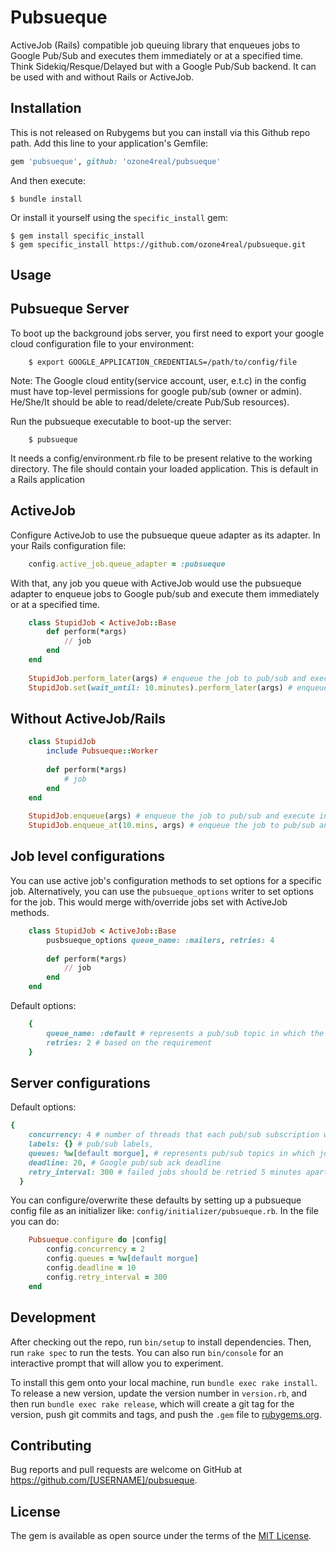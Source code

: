 # Pubsueque

ActiveJob (Rails) compatible job queuing library that enqueues jobs to Google Pub/Sub and executes them immediately or at a specified time. Think Sidekiq/Resque/Delayed but with a Google Pub/Sub backend. It can be used with and without Rails or ActiveJob.

## Installation
This is not released on Rubygems but you can install via this Github repo path. Add this line to your application's Gemfile:

```ruby
gem 'pubsueque', github: 'ozone4real/pubsueque'
```

And then execute:

    $ bundle install

Or install it yourself using the `specific_install` gem:

    $ gem install specific_install
    $ gem specific_install https://github.com/ozone4real/pubsueque.git

## Usage

## Pubsueque Server

To boot up the background jobs server, you first need to export your google cloud configuration file to your environment:

```
    $ export GOOGLE_APPLICATION_CREDENTIALS=/path/to/config/file
```
Note: The Google cloud entity(service account, user, e.t.c) in the config must have top-level permissions for google pub/sub (owner or admin). He/She/It should be able to read/delete/create Pub/Sub resources). 

Run the pubsueque executable to boot-up the server:

```
    $ pubsueque
```
It needs a config/environment.rb file to be present relative to the working directory. The file should contain your loaded application. This is default in a Rails application

## ActiveJob

Configure ActiveJob to use the pubsueque queue adapter as its adapter. In your Rails configuration file:

```ruby
    config.active_job.queue_adapter = :pubsueque
```
With that, any job you queue with ActiveJob would use the pubsueque adapter to enqueue jobs to Google pub/sub and execute them immediately or at a specified time.

```ruby
    class StupidJob < ActiveJob::Base
        def perform(*args)
            // job
        end
    end
    
    StupidJob.perform_later(args) # enqueue the job to pub/sub and execute in the background immediately.
    StupidJob.set(wait_until: 10.minutes).perform_later(args) # enqueue the job to pub/sub and execute in 10 minutes.
```

## Without ActiveJob/Rails

```ruby
    class StupidJob
        include Pubsueque::Worker
        
        def perform(*args)
            # job
        end
    end
    
    StupidJob.enqueue(args) # enqueue the job to pub/sub and execute in the background immediately
    StupidJob.enqueue_at(10.mins, args) # enqueue the job to pub/sub and execute in 10 minutes.
```

## Job level configurations

You can use active job's configuration methods to set options for a specific job. Alternatively, you can use the `pubsueque_options` writer to set options for the job. This would merge with/override jobs set with ActiveJob methods.


```ruby
    class StupidJob < ActiveJob::Base
        pusbsueque_options queue_name: :mailers, retries: 4
        
        def perform(*args)
            // job
        end
    end
```

Default options: 
```ruby
    {
        queue_name: :default # represents a pub/sub topic in which the specific job would be published to.
        retries: 2 # based on the requirement
    }
```

## Server configurations
Default options:

```ruby
{
    concurrency: 4 # number of threads that each pub/sub subscription would listen for and process published messages(jobs). It is best to keep this not-too-high, so as to work well with ActiveRecord's connection pool (which has a default size of 5).
    labels: {} # pub/sub labels,
    queues: %w[default morgue], # represents pub/sub topics in which jobs would be published to. They would be created when the server is booted (if they don't exist)
    deadline: 20, # Google pub/sub ack deadline
    retry_interval: 300 # failed jobs should be retried 5 minutes apart as mentioned in the requirements
  }
```

You can configure/overwrite these defaults by setting up a pubsueque config file as an initializer like: `config/initializer/pubsueque.rb`. In the file you can do:

```ruby
    Pubsueque.configure do |config|
        config.concurrency = 2
        config.queues = %w[default morgue]
        config.deadline = 10
        config.retry_interval = 300
    end
```

## Development

After checking out the repo, run `bin/setup` to install dependencies. Then, run `rake spec` to run the tests. You can also run `bin/console` for an interactive prompt that will allow you to experiment.

To install this gem onto your local machine, run `bundle exec rake install`. To release a new version, update the version number in `version.rb`, and then run `bundle exec rake release`, which will create a git tag for the version, push git commits and tags, and push the `.gem` file to [rubygems.org](https://rubygems.org).

## Contributing

Bug reports and pull requests are welcome on GitHub at https://github.com/[USERNAME]/pubsueque.


## License

The gem is available as open source under the terms of the [MIT License](https://opensource.org/licenses/MIT).
